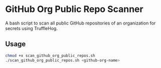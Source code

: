 # GitHub Org Public Repo Scanner

A bash script to scan all public GitHub repositories of an organization for secrets using TruffleHog.

## Usage

```bash
chmod +x scan_github_org_public_repos.sh
./scan_github_org_public_repos.sh <github-org-name>
